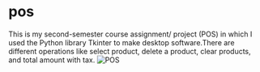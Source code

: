 # pos
This is my second-semester course assignment/ project (POS) in which I used the Python library Tkinter to make desktop software.There are different operations like select product, delete a product, clear products, and total amount with tax.
![POS](https://user-images.githubusercontent.com/126394589/227118282-02e828a5-1587-4bf6-83d1-5a3bd95753e1.PNG)
